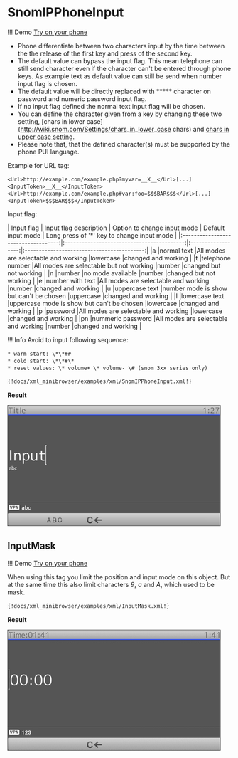 # SnomIPPhoneInput

!!! Demo
    [Try on your phone](xml/SnomIPPhoneInput.xml)

* Phone differentiate between two characters input by the time between the the release of the first key and press of the second key.
* The default value can bypass the input flag. This mean telephone can still send character even if the character can't be entered through phone keys. As example text as default value can still be send when number input flag is chosen.
* The default value will be directly replaced with ***** character on password and numeric password input flag. 
* If no input flag defined the normal text input flag will be chosen.
* You can define the character given from a key by changing these two setting, [chars in lower case](http://wiki.snom.com/Settings/chars_in_lower_case chars) and [chars in upper case setting](http://wiki.snom.com/Settings/chars_in_upper_case).
* Please note that, that the defined character(s) must be supported by the phone PUI language.

Example for URL tag:

```
<Url>http://example.com/example.php?myvar=__X__</Url>[...] <InputToken>__X__</InputToken>
<Url>http://example.com/example.php#var:foo=$$$BAR$$$</Url>[...]<InputToken>$$$BAR$$$</InputToken>
```

Input flag:

| Input flag | Input flag description |         Option to change input mode        | Default input mode | Long press of '*' key to change input mode |
|:-----------------------------------:|:------------------------------------------:|:------------------:|:------------------------------------------:|
|a           |normal text             |All modes are selectable and working        |lowercase           |changed and working                         |
|t           |telephone number        |All modes are selectable but not working    |number              |changed but not working                     |
|n           |number                  |no mode available                           |number              |changed but not working                     |
|e           |number with text        |All modes are selectable and working        |number              |changed and working                         |
|u           |uppercase text          |number mode is show but can't be chosen     |uppercase           |changed and working                         |
|l           |lowercase text          |uppercase mode is show but can't be chosen  |lowercase           |changed and working                         |
|p           |password                |All modes are selectable and working        |lowercase           |changed and working                         |
|pn          |nummeric password       |All modes are selectable and working        |number              |changed and working                         | 

!!! Info
    Avoid to input following sequence:
    
    * warm start: \*\*##
    * cold start: \*\*#\*
    * reset values: \* volume+ \* volume- \# (snom 3xx series only)

```xml
{!docs/xml_minibrowser/examples/xml/SnomIPPhoneInput.xml!}
```

**Result**

![SnomIPPhoneInput](img/SnomIPPhoneInput.bmp)

## InputMask

!!! Demo
    [Try on your phone](xml/InputMask.xml)

When using this tag you limit the position and input mode on this object. But at the same time this also limit characters *9*, *a* and *A*, which used to be mask.


```xml
{!docs/xml_minibrowser/examples/xml/InputMask.xml!}
```

**Result**

![InputMask](img/InputMask.gif)